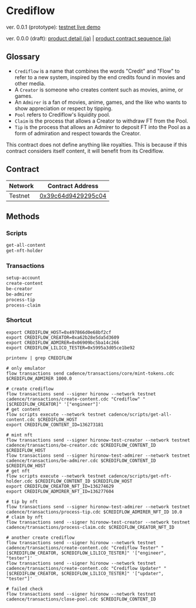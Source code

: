 # Crediflow

ver. 0.0.1 (prototype):
[testnet live demo](https://crediflow.vercel.app/)

ver. 0.0.0 (draft):
[product detail (ja)](./docs/ja/detail-ja.md) | [product contract sequence (ja)](./docs/ja/sequence-ja.md)

## Glossary

* `Crediflow` is a name that combines the words "Credit" and "Flow" to refer to a new system, inspired by the end credits found in movies and other media.
* A `Creator` is someone who creates content such as movies, anime, or games.
* An `Admirer` is a fan of movies, anime, games, and the like who wants to show appreciation or respect by tipping.
* `Pool` refers to Crediflow's liquidity pool.
* `Claim` is the process that allows a Creator to withdraw FT from the Pool.
* `Tip` is the process that allows an Admirer to deposit FT into the Pool as a form of admiration and respect towards the Creator.

This contract does not define anything like royalties. This is because if this contract considers itself content, it will benefit from its Crediflow.

## Contract

| Network         | Contract Address     |
| --------------- | -------------------- |
| Testnet         | [0x39c64d9429295c04](https://testnet.flowscan.org/contract/A.39c64d9429295c04.Crediflow/overview) |

## Methods

### Scripts

```txt
get-all-content
get-nft-holder
```

### Transactions

```txt
setup-account
create-content
be-creator
be-admirer
process-tip
process-claim
```

### Shortcut

```shell
export CREDIFLOW_HOST=0x497866d0e68bf2cf
export CREDIFLOW_CREATOR=0xa62b28e5da5d3609
export CREDIFLOW_ADMIRER=0x06909bc5ba14c266
export CREDIFLOW_LILICO_TESTER=0x5995a3d05ce1be92

printenv | grep CREDIFLOW
```

```shell
# only emulator
flow transactions send cadence/transactions/core/mint-tokens.cdc $CREDIFLOW_ADMIRER 1000.0
```

```shell
# create crediflow
flow transactions send --signer hironow --network testnet cadence/transactions/create-content.cdc "Crediflow" "[$CREDIFLOW_CREATOR]" '["engineer"]'
# get content
flow scripts execute --network testnet cadence/scripts/get-all-content.cdc $CREDIFLOW_HOST
export CREDIFLOW_CONTENT_ID=136273181

# mint nft
flow transactions send --signer hironow-test-creator --network testnet cadence/transactions/be-creator.cdc $CREDIFLOW_CONTENT_ID $CREDIFLOW_HOST
flow transactions send --signer hironow-test-admirer --network testnet cadence/transactions/be-admirer.cdc $CREDIFLOW_CONTENT_ID $CREDIFLOW_HOST
# get nft
flow scripts execute --network testnet cadence/scripts/get-nft-holder.cdc $CREDIFLOW_CONTENT_ID $CREDIFLOW_HOST
export CREDIFLOW_CREATOR_NFT_ID=136274629
export CREDIFLOW_ADMIRER_NFT_ID=136277604

# tip by nft
flow transactions send --signer hironow-test-admirer --network testnet cadence/transactions/process-tip.cdc $CREDIFLOW_ADMIRER_NFT_ID 10.0
# claim by nft
flow transactions send --signer hironow-test-creator --network testnet cadence/transactions/process-claim.cdc $CREDIFLOW_CREATOR_NFT_ID

# another create crediflow
flow transactions send --signer hironow --network testnet cadence/transactions/create-content.cdc "Crediflow Tester" "[$CREDIFLOW_CREATOR, $CREDIFLOW_LILICO_TESTER]" '["engineer", "tester"]'
flow transactions send --signer hironow --network testnet cadence/transactions/create-content.cdc "Crediflow Updater" "[$CREDIFLOW_CREATOR, $CREDIFLOW_LILICO_TESTER]" '["updater", "tester"]'

# failed check
flow transactions send --signer hironow --network testnet cadence/transactions/close-pool.cdc $CREDIFLOW_CONTENT_ID
```
